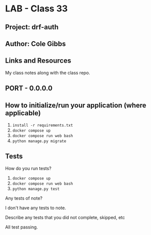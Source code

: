 # LAB - Class 33

## Project: drf-auth

## Author: Cole Gibbs

## Links and Resources

My class notes along with the class repo.

## PORT - 0.0.0.0

## How to initialize/run your application (where applicable)

1. `install -r requirements.txt`
2. `docker compose up`
3. `docker compose run web bash`
4. `python manage.py migrate`

## Tests

How do you run tests?

1. `docker compose up`
2. `docker compose run web bash`
3. `python manage.py test`

Any tests of note?

I don't have any tests to note.

Describe any tests that you did not complete, skipped, etc

All test passing.